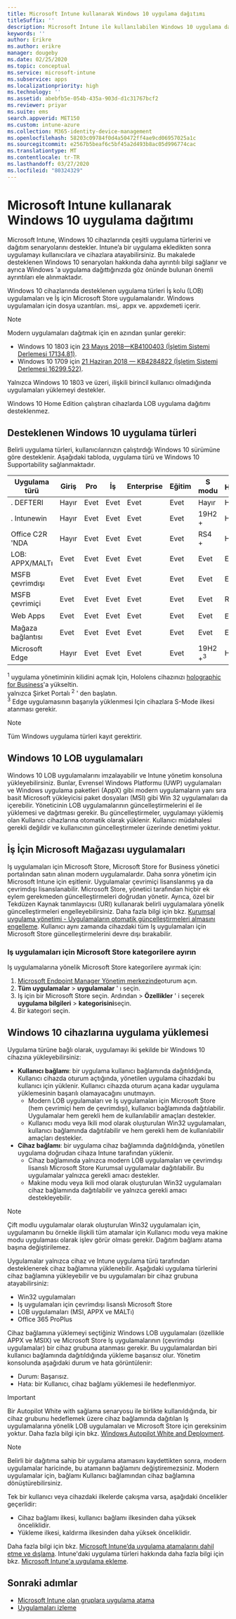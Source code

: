 ```yaml
---
title: Microsoft Intune kullanarak Windows 10 uygulama dağıtımı
titleSuffix: ''
description: Microsoft Intune ile kullanılabilen Windows 10 uygulama dağıtım senaryoları hakkında bilgi edinin.
keywords: ''
author: Erikre
ms.author: erikre
manager: dougeby
ms.date: 02/25/2020
ms.topic: conceptual
ms.service: microsoft-intune
ms.subservice: apps
ms.localizationpriority: high
ms.technology: ''
ms.assetid: abebfb5e-054b-435a-903d-d1c31767bcf2
ms.reviewer: priyar
ms.suite: ems
search.appverid: MET150
ms.custom: intune-azure
ms.collection: M365-identity-device-management
ms.openlocfilehash: 58203c09784f0d4a50472ff4ae9cd06957025a1c
ms.sourcegitcommit: e2567b5beaf6c5bf45a2d493b8ac05d996774cac
ms.translationtype: MT
ms.contentlocale: tr-TR
ms.lasthandoff: 03/27/2020
ms.locfileid: "80324329"
---
```

# <a name="windows-10-app-deployment-by-using-microsoft-intune"></a>Microsoft Intune kullanarak Windows 10 uygulama dağıtımı 

Microsoft Intune, Windows 10 cihazlarında çeşitli uygulama türlerini ve dağıtım senaryolarını destekler. Intune’a bir uygulama ekledikten sonra uygulamayı kullanıcılara ve cihazlara atayabilirsiniz. Bu makalede desteklenen Windows 10 senaryoları hakkında daha ayrıntılı bilgi sağlanır ve ayrıca Windows 'a uygulama dağıttığınızda göz önünde bulunan önemli ayrıntıları ele alınmaktadır. 

Windows 10 cihazlarında desteklenen uygulama türleri İş kolu (LOB) uygulamaları ve İş için Microsoft Store uygulamalarıdır. Windows uygulamaları için dosya uzantıları. msi,. appx ve. appxdemeti içerir.  

> [!Note]
> Modern uygulamaları dağıtmak için en azından şunlar gerekir:
> - Windows 10 1803 için [23 Mayıs 2018—KB4100403 (İşletim Sistemi Derlemesi 17134.81)](https://support.microsoft.com/help/4100403/windows-10-update-kb4100403).
> - Windows 10 1709 için [21 Haziran 2018 — KB4284822 (İşletim Sistemi Derlemesi 16299.522)](https://support.microsoft.com/help/4284822).
>
> Yalnızca Windows 10 1803 ve üzeri, ilişkili birincil kullanıcı olmadığında uygulamaları yüklemeyi destekler.
>
> Windows 10 Home Edition çalıştıran cihazlarda LOB uygulama dağıtımı desteklenmez.

## <a name="supported-windows-10-app-types"></a>Desteklenen Windows 10 uygulama türleri

Belirli uygulama türleri, kullanıcılarınızın çalıştırdığı Windows 10 sürümüne göre desteklenir. Aşağıdaki tabloda, uygulama türü ve Windows 10 Supportability sağlanmaktadır.

| Uygulama türü | Giriş | Pro | İş | Enterprise | Eğitim | S modu | HoloLens<sup>1 | Surface Hub | WCOS | Cep Telefonu |
|----------------|------|-----|----------|------------|-----------|--------|-----------|------------|------|--------|
|  . DEFTERI | Hayır | Evet | Evet | Evet | Evet | Hayır | Hayır | Hayır | Hayır | Hayır |
| . Intunewin | Hayır | Evet | Evet | Evet | Evet | 19H2 + | Hayır | Hayır | Hayır | Hayır |
| Office C2R 'NDA | Hayır | Evet | Evet | Evet | Evet | RS4 + | Hayır | Hayır | Hayır | Hayır |
| LOB: APPX/MALTı | Evet | Evet | Evet | Evet | Evet | Evet | Evet | Evet | Evet | Evet |
| MSFB çevrimdışı | Evet | Evet | Evet | Evet | Evet | Evet | Evet | Evet | Evet | Evet |
| MSFB çevrimiçi | Evet | Evet | Evet | Evet | Evet | Evet | RS4 + | Hayır | Evet | Evet |
| Web Apps | Evet | Evet | Evet | Evet | Evet | Evet | Evet<sup>2 | Evet<sup>2 | Evet | Evet<sup>2 |
| Mağaza bağlantısı | Evet | Evet | Evet | Evet | Evet | Evet | Evet | Evet | Evet | Evet |
| Microsoft Edge | Hayır | Evet | Evet | Evet | Evet | 19H2 +<sup>3 | Hayır | Hayır | Hayır | Hayır |

<sup>1</sup> uygulama yönetiminin kilidini açmak Için, Hololens cihazınızı [holographic for Business](../fundamentals/windows-holographic-for-business.md)'a yükseltin.<br />
yalnızca Şirket Portalı <sup>2</sup> ' den başlatın.<br />
<sup>3</sup> Edge uygulamasının başarıyla yüklenmesi Için cihazlara S-Mode ilkesi atanması gerekir.

> [!NOTE]
> Tüm Windows uygulama türleri kayıt gerektirir.

## <a name="windows-10-lob-apps"></a>Windows 10 LOB uygulamaları

Windows 10 LOB uygulamalarını imzalayabilir ve Intune yönetim konsoluna yükleyebilirsiniz. Bunlar, Evrensel Windows Platformu (UWP) uygulamaları ve Windows uygulama paketleri (AppX) gibi modern uygulamaların yanı sıra basit Microsoft yükleyicisi paket dosyaları (MSI) gibi Win 32 uygulamaları da içerebilir. Yöneticinin LOB uygulamalarının güncelleştirmelerini el ile yüklemesi ve dağıtması gerekir. Bu güncelleştirmeler, uygulamayı yüklemiş olan Kullanıcı cihazlarına otomatik olarak yüklenir. Kullanıcı müdahalesi gerekli değildir ve kullanıcının güncelleştirmeler üzerinde denetimi yoktur. 

## <a name="microsoft-store-for-business-apps"></a>İş İçin Microsoft Mağazası uygulamaları

Iş uygulamaları için Microsoft Store, Microsoft Store for Business yönetici portalından satın alınan modern uygulamalardır. Daha sonra yönetim için Microsoft Intune için eşitlenir. Uygulamalar çevrimiçi lisanslanmış ya da çevrimdışı lisanslanabilir. Microsoft Store, yönetici tarafından hiçbir ek eylem gerekmeden güncelleştirmeleri doğrudan yönetir. Ayrıca, özel bir Tekdüzen Kaynak tanımlayıcısı (URI) kullanarak belirli uygulamalara yönelik güncelleştirmeleri engelleyebilirsiniz. Daha fazla bilgi için bkz. [Kurumsal uygulama yönetimi - Uygulamaların otomatik güncelleştirmeleri almasını engelleme](https://docs.microsoft.com/windows/client-management/mdm/enterprise-app-management#prevent-app-from-automatic-updates). Kullanıcı aynı zamanda cihazdaki tüm Iş uygulamaları için Microsoft Store güncelleştirmelerini devre dışı bırakabilir. 

### <a name="categorize-microsoft-store-for-business-apps"></a>Iş uygulamaları için Microsoft Store kategorilere ayırın 
Iş uygulamalarına yönelik Microsoft Store kategorilere ayırmak için: 

1. [Microsoft Endpoint Manager Yönetim merkezinde](https://go.microsoft.com/fwlink/?linkid=2109431)oturum açın.
2. **Tüm uygulamalar** > **uygulamalar** ' ı seçin. 
3. Iş için bir Microsoft Store seçin. Ardından > **Özellikler** ' i seçerek **uygulama bilgileri** > **kategorisini**seçin. 
4. Bir kategori seçin.

## <a name="install-apps-on-windows-10-devices"></a>Windows 10 cihazlarına uygulama yüklemesi
Uygulama türüne bağlı olarak, uygulamayı iki şekilde bir Windows 10 cihazına yükleyebilirsiniz:

- **Kullanıcı bağlamı**: bir uygulama kullanıcı bağlamında dağıtıldığında, Kullanıcı cihazda oturum açtığında, yönetilen uygulama cihazdaki bu kullanıcı için yüklenir. Kullanıcı cihazda oturum açana kadar uygulama yüklemesinin başarılı olamayacağını unutmayın. 
  - Modern LOB uygulamaları ve Iş uygulamaları için Microsoft Store (hem çevrimiçi hem de çevrimdışı), kullanıcı bağlamında dağıtılabilir. Uygulamalar hem gerekli hem de kullanılabilir amaçları destekler.
  - Kullanıcı modu veya Ikili mod olarak oluşturulan Win32 uygulamaları, kullanıcı bağlamında dağıtılabilir ve hem gerekli hem de kullanılabilir amaçları destekler. 
- **Cihaz bağlamı**: bir uygulama cihaz bağlamında dağıtıldığında, yönetilen uygulama doğrudan cihaza Intune tarafından yüklenir.
  - Cihaz bağlamında yalnızca modern LOB uygulamaları ve çevrimdışı lisanslı Microsoft Store Kurumsal uygulamalar dağıtılabilir. Bu uygulamalar yalnızca gerekli amacı destekler.
  - Makine modu veya Ikili mod olarak oluşturulan Win32 uygulamaları cihaz bağlamında dağıtılabilir ve yalnızca gerekli amacı destekleyebilir.

> [!NOTE]
> Çift modlu uygulamalar olarak oluşturulan Win32 uygulamaları için, uygulamanın bu örnekle ilişkili tüm atamalar için Kullanıcı modu veya makine modu uygulaması olarak işlev görür olması gerekir. Dağıtım bağlamı atama başına değiştirilemez.  

Uygulamalar yalnızca cihaz ve Intune uygulama türü tarafından desteklenerek cihaz bağlamına yüklenebilir. Aşağıdaki uygulama türlerini cihaz bağlamına yükleyebilir ve bu uygulamaları bir cihaz grubuna atayabilirsiniz:

- Win32 uygulamaları
- Iş uygulamaları için çevrimdışı lisanslı Microsoft Store
- LOB uygulamaları (MSI, APPX ve MALTı)
- Office 365 ProPlus

Cihaz bağlamına yüklemeyi seçtiğiniz Windows LOB uygulamaları (özellikle APPX ve MSIX) ve Microsoft Store Iş uygulamalarının (çevrimdışı uygulamalar) bir cihaz grubuna atanması gerekir. Bu uygulamalardan biri kullanıcı bağlamında dağıtıldığında yükleme başarısız olur. Yönetim konsolunda aşağıdaki durum ve hata görüntülenir:
  - Durum: Başarısız.
  - Hata: bir Kullanıcı, cihaz bağlamı yüklemesi ile hedeflenmiyor.

> [!IMPORTANT]
> Bir Autopilot White with sağlama senaryosu ile birlikte kullanıldığında, bir cihaz grubunu hedeflemek üzere cihaz bağlamında dağıtılan Iş uygulamalarına yönelik LOB uygulamaları ve Microsoft Store için gereksinim yoktur. Daha fazla bilgi için bkz. [Windows Autopilot White and Deployment](https://docs.microsoft.com/windows/deployment/windows-autopilot/white-glove).

> [!Note]
> Belirli bir dağıtıma sahip bir uygulama atamasını kaydettikten sonra, modern uygulamalar haricinde, bu atamanın bağlamını değiştiremezsiniz. Modern uygulamalar için, bağlamı Kullanıcı bağlamından cihaz bağlamına dönüştürebilirsiniz. 

Tek bir kullanıcı veya cihazdaki ilkelerde çakışma varsa, aşağıdaki öncelikler geçerlidir:
- Cihaz bağlamı ilkesi, kullanıcı bağlamı ilkesinden daha yüksek önceliklidir. 
- Yükleme ilkesi, kaldırma ilkesinden daha yüksek önceliklidir.

Daha fazla bilgi için bkz. [Microsoft Intune’da uygulama atamalarını dahil etme ve dışlama](apps-inc-exl-assignments.md). Intune'daki uygulama türleri hakkında daha fazla bilgi için bkz. [Microsoft Intune'a uygulama ekleme](apps-add.md).

## <a name="next-steps"></a>Sonraki adımlar

- [Microsoft Intune olan gruplara uygulama atama](apps-deploy.md)
- [Uygulamaları izleme](apps-monitor.md)
